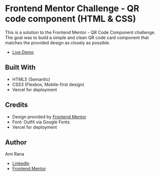 # Frontend Mentor Challenge - QR code component (HTML & CSS)
<p>This is a solution to the Frontend Mentor - QR Code Component challenge. The goal was to build a simple and clean QR code card component that matches the provided design as closely as possible.</p>

<ul>
 <li><a href="https://frontend-mentor-challenge-1-bay.vercel.app/" target="_blank">Live Demo</a></li>
</ul>

<h2>Built With</h2>
<ul>
  <li>HTML5 (Semantic)</li>
  <li>CSS3 (Flexbox, Mobile-first design)</li>
 <li>Vercel for deployment</li>
</ul>

<h2>Credits</h2>
<ul>
  <li>Design provided by <a href="https://www.frontendmentor.io/" target="_blank">Frontend Mentor</a></li>
  <li>Font: Outfit via Google Fonts</li>
 <li>Vercel for deployment</li>
</ul>

<h2>Author</h2>
<p>Ami Rana</p>
<ul>
  <li><a href="https://www.linkedin.com/in/ami-rana/" target="_blank">LinkedIn</a></li>
  <li><a href="https://www.frontendmentor.io/profile/amirana" target="_blank">Frontend Mentor</a></li>
</ul>
